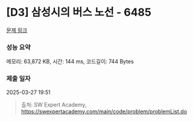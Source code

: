 # [D3] 삼성시의 버스 노선 - 6485 

[문제 링크](https://swexpertacademy.com/main/code/problem/problemDetail.do?contestProbId=AWczm7QaACgDFAWn) 

### 성능 요약

메모리: 63,872 KB, 시간: 144 ms, 코드길이: 744 Bytes

### 제출 일자

2025-03-27 19:51



> 출처: SW Expert Academy, https://swexpertacademy.com/main/code/problem/problemList.do